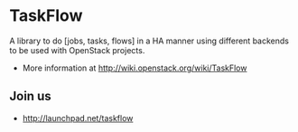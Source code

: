 TaskFlow
========

A library to do [jobs, tasks, flows] in a HA manner using different backends to be used with OpenStack projects.

* More information at http://wiki.openstack.org/wiki/TaskFlow

Join us
-------

- http://launchpad.net/taskflow
